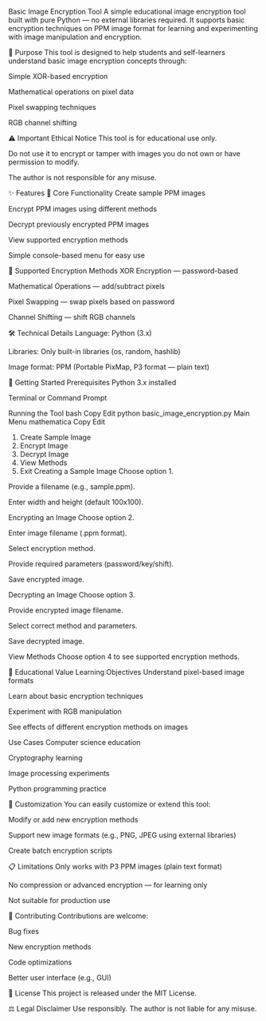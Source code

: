 Basic Image Encryption Tool
A simple educational image encryption tool built with pure Python — no external libraries required.
It supports basic encryption techniques on PPM image format for learning and experimenting with image manipulation and encryption.

🎯 Purpose
This tool is designed to help students and self-learners understand basic image encryption concepts through:

Simple XOR-based encryption

Mathematical operations on pixel data

Pixel swapping techniques

RGB channel shifting

⚠️ Important Ethical Notice
This tool is for educational use only.

Do not use it to encrypt or tamper with images you do not own or have permission to modify.

The author is not responsible for any misuse.

✨ Features
🚀 Core Functionality
Create sample PPM images

Encrypt PPM images using different methods

Decrypt previously encrypted PPM images

View supported encryption methods

Simple console-based menu for easy use

🔐 Supported Encryption Methods
XOR Encryption — password-based

Mathematical Operations — add/subtract pixels

Pixel Swapping — swap pixels based on password

Channel Shifting — shift RGB channels

🛠️ Technical Details
Language: Python (3.x)

Libraries: Only built-in libraries (os, random, hashlib)

Image format: PPM (Portable PixMap, P3 format — plain text)

🚀 Getting Started
Prerequisites
Python 3.x installed

Terminal or Command Prompt

Running the Tool
bash
Copy
Edit
python basic_image_encryption.py
Main Menu
mathematica
Copy
Edit
1. Create Sample Image
2. Encrypt Image
3. Decrypt Image
4. View Methods
5. Exit
Creating a Sample Image
Choose option 1.

Provide a filename (e.g., sample.ppm).

Enter width and height (default 100x100).

Encrypting an Image
Choose option 2.

Enter image filename (.ppm format).

Select encryption method.

Provide required parameters (password/key/shift).

Save encrypted image.

Decrypting an Image
Choose option 3.

Provide encrypted image filename.

Select correct method and parameters.

Save decrypted image.

View Methods
Choose option 4 to see supported encryption methods.

📖 Educational Value
Learning Objectives
Understand pixel-based image formats

Learn about basic encryption techniques

Experiment with RGB manipulation

See effects of different encryption methods on images

Use Cases
Computer science education

Cryptography learning

Image processing experiments

Python programming practice

🔧 Customization
You can easily customize or extend this tool:

Modify or add new encryption methods

Support new image formats (e.g., PNG, JPEG using external libraries)

Create batch encryption scripts

📋 Limitations
Only works with P3 PPM images (plain text format)

No compression or advanced encryption — for learning only

Not suitable for production use

🤝 Contributing
Contributions are welcome:

Bug fixes

New encryption methods

Code optimizations

Better user interface (e.g., GUI)

📄 License
This project is released under the MIT License.

⚖️ Legal Disclaimer
Use responsibly. The author is not liable for any misuse.

